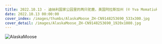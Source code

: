 ```yaml
---
title: 2022.10.13 - 迪纳利国家公园里的两只驼鹿，美国阿拉斯加州 (© Yva Momatiuk and John Eastcott/Minden Pictures)
date: 2022.10.13 00:00:00
cover_index: /images/thumbs/AlaskaMoose_ZH-CN9148253690_533x300.jpg
cover_detail: /images/AlaskaMoose_ZH-CN9148253690_1920x1080.jpg
---
```


![AlaskaMoose](/images/AlaskaMoose_ZH-CN9148253690_1920x1080.jpg)
